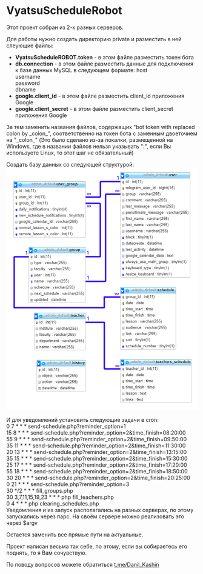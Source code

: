 # VyatsuScheduleRobot
Этот проект собран из 2-х разных серверов.

Для работы нужно создать директорию private и разместить в ней слеующие файлы:
<ul>
<li><strong>VyatsuScheduleROBOT.token</strong> - в этом файле разместить токен бота</li>
<li><strong>db.connection</strong> - в этом файле разместить данные для подключения к базе данных MySQL в следующем формате:
host<br>
username<br>
password<br>
dbname</li>
<li><strong>google.client_id</strong> - в этом файле разместить client_id приложения Google</li>
<li><strong>google.client_secret</strong> - в этом файле разместить client_secret приложения Google</li>
</ul>
<p>
За тем заменить названия файлов, содержащих "bot token with replaced colon by _colon_", соответственно на токен бота с 
заменным двоеточием на "_colon_" (Это было сделано из-за локалки, размещенной на Windows, где в названии файлов нельзя 
указывать ":", если Вы используете Linux, то этот шаг не обязательный)
</p>
<p>
Создать базу данных со следующей структурой:<br>
<img alt="Структура базы данных" src="https://raw.githubusercontent.com/KashinDanil/VyatsuScheduleRobot/main/images/DB%20Structure.png" />
</p>
<p>
И для уведомлений установить следующие задачи в cron:<br>
0 7 * * * send-schedule.php?reminder_option=1<br>
15 8 * * * send-schedule.php?reminder_option=2&time_finish=08:20:00<br>
55 9 * * * send-schedule.php?reminder_option=2&time_finish=09:50:00<br>
35 11 * * * send-schedule.php?reminder_option=2&time_finish=11:30:00<br>
20 13 * * * send-schedule.php?reminder_option=2&time_finish=13:15:00<br>
35 15 * * * send-schedule.php?reminder_option=2&time_finish=15:30:00<br>
25 17 * * * send-schedule.php?reminder_option=2&time_finish=17:20:00<br>
55 18 * * * send-schedule.php?reminder_option=2&time_finish=18:50:00<br>
30 20 * * * send-schedule.php?reminder_option=2&time_finish=20:25:00<br>
0 21 * * * send-schedule.php?reminder_option=3<br>
30 */2 * * * fill_groups.php<br>
30 3,7,11,15,19,23 * * * php fill_teachers.php<br>
0 4 * * * php clearing_schedules.php<br>
Уведомления и их запуск располагались на разных серверах, по этому запускались через парс. На своём сервере можно
реализовать это через $argv
</p>
<p>
Остается заменить все прямые пути на актуальные.
</p>
<p>
Проект написан весьма так себе, по этому, если вы собираетесь его поднять, то я Вам сочувствую.
</p>
<p>
По поводу вопросов можете обратиться <a href="https://t.me/Danil_Kashin">t.me/Danil_Kashin</a>
</p>










